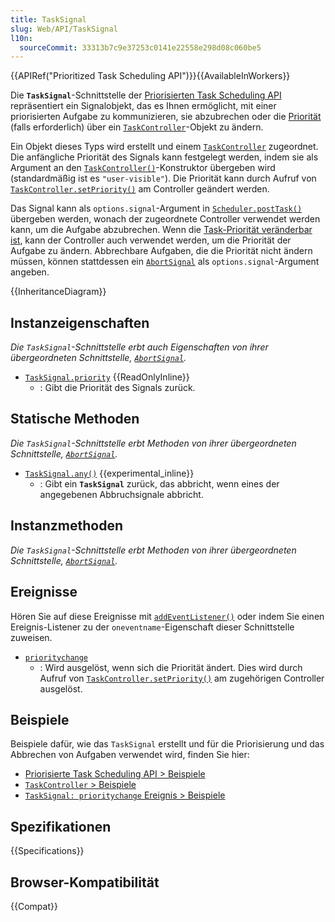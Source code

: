```yaml
---
title: TaskSignal
slug: Web/API/TaskSignal
l10n:
  sourceCommit: 33313b7c9e37253c0141e22558e298d08c060be5
---
```


{{APIRef("Prioritized Task Scheduling API")}}{{AvailableInWorkers}}

Die **`TaskSignal`**-Schnittstelle der [Priorisierten Task Scheduling API](/de/docs/Web/API/Prioritized_Task_Scheduling_API) repräsentiert ein Signalobjekt, das es Ihnen ermöglicht, mit einer priorisierten Aufgabe zu kommunizieren, sie abzubrechen oder die [Priorität](/de/docs/Web/API/Prioritized_Task_Scheduling_API#task_priorities) (falls erforderlich) über ein [`TaskController`](/de/docs/Web/API/TaskController)-Objekt zu ändern.

Ein Objekt dieses Typs wird erstellt und einem [`TaskController`](/de/docs/Web/API/TaskController) zugeordnet.
Die anfängliche Priorität des Signals kann festgelegt werden, indem sie als Argument an den [`TaskController()`](/de/docs/Web/API/TaskController/TaskController)-Konstruktor übergeben wird (standardmäßig ist es `"user-visible"`).
Die Priorität kann durch Aufruf von [`TaskController.setPriority()`](/de/docs/Web/API/TaskController/setPriority) am Controller geändert werden.

Das Signal kann als `options.signal`-Argument in [`Scheduler.postTask()`](/de/docs/Web/API/Scheduler/postTask) übergeben werden, wonach der zugeordnete Controller verwendet werden kann, um die Aufgabe abzubrechen.
Wenn die [Task-Priorität veränderbar ist](/de/docs/Web/API/Prioritized_Task_Scheduling_API#mutable_and_immutable_task_priority), kann der Controller auch verwendet werden, um die Priorität der Aufgabe zu ändern.
Abbrechbare Aufgaben, die die Priorität nicht ändern müssen, können stattdessen ein [`AbortSignal`](/de/docs/Web/API/AbortSignal) als `options.signal`-Argument angeben.

{{InheritanceDiagram}}

## Instanzeigenschaften

_Die `TaskSignal`-Schnittstelle erbt auch Eigenschaften von ihrer übergeordneten Schnittstelle, [`AbortSignal`](/de/docs/Web/API/AbortSignal)._

- [`TaskSignal.priority`](/de/docs/Web/API/TaskSignal/priority) {{ReadOnlyInline}}
  - : Gibt die Priorität des Signals zurück.

## Statische Methoden

_Die `TaskSignal`-Schnittstelle erbt Methoden von ihrer übergeordneten Schnittstelle, [`AbortSignal`](/de/docs/Web/API/AbortSignal)._

- [`TaskSignal.any()`](/de/docs/Web/API/TaskSignal/any_static) {{experimental_inline}}
  - : Gibt ein **`TaskSignal`** zurück, das abbricht, wenn eines der angegebenen Abbruchsignale abbricht.

## Instanzmethoden

_Die `TaskSignal`-Schnittstelle erbt Methoden von ihrer übergeordneten Schnittstelle, [`AbortSignal`](/de/docs/Web/API/AbortSignal)._

## Ereignisse

Hören Sie auf diese Ereignisse mit [`addEventListener()`](/de/docs/Web/API/EventTarget/addEventListener) oder indem Sie einen Ereignis-Listener zu der `oneventname`-Eigenschaft dieser Schnittstelle zuweisen.

- [`prioritychange`](/de/docs/Web/API/TaskSignal/prioritychange_event)
  - : Wird ausgelöst, wenn sich die Priorität ändert.
    Dies wird durch Aufruf von [`TaskController.setPriority()`](/de/docs/Web/API/TaskController/setPriority) am zugehörigen Controller ausgelöst.

## Beispiele

Beispiele dafür, wie das `TaskSignal` erstellt und für die Priorisierung und das Abbrechen von Aufgaben verwendet wird, finden Sie hier:

- [Priorisierte Task Scheduling API > Beispiele](/de/docs/Web/API/Prioritized_Task_Scheduling_API#examples)
- [`TaskController` > Beispiele](/de/docs/Web/API/TaskController#examples)
- [`TaskSignal: prioritychange` Ereignis > Beispiele](/de/docs/Web/API/TaskSignal/prioritychange_event#examples)

## Spezifikationen

{{Specifications}}

## Browser-Kompatibilität

{{Compat}}
